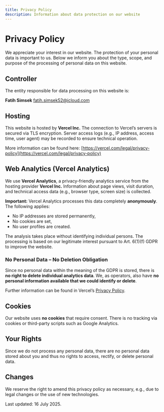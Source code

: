 ```yaml
---
title: Privacy Policy
description: Information about data protection on our website
---
```


# Privacy Policy

We appreciate your interest in our website. The protection of your personal data is important to us. Below we inform you about the type, scope, and purpose of the processing of personal data on this website.

## Controller

The entity responsible for data processing on this website is:

**Fatih Simsek**
fatih.simsek52@icloud.com

## Hosting

This website is hosted by **Vercel Inc.** The connection to Vercel’s servers is secured via TLS encryption. Server access logs (e.g., IP address, access time, user agent) may be recorded to ensure technical operation.

More information can be found here: [https://vercel.com/legal/privacy-policy](https://vercel.com/legal/privacy-policy)

## Web Analytics (Vercel Analytics)

We use **Vercel Analytics**, a privacy-friendly analytics service from the hosting provider **Vercel Inc.** Information about page views, visit duration, and technical access data (e.g., browser type, screen size) is collected.

**Important:** Vercel Analytics processes this data completely **anonymously**. The following applies:

- No IP addresses are stored permanently,  
- No cookies are set,  
- No user profiles are created.

The analysis takes place without identifying individual persons. The processing is based on our legitimate interest pursuant to Art. 6(1)(f) GDPR to improve the website.

### No Personal Data – No Deletion Obligation

Since no personal data within the meaning of the GDPR is stored, there is **no right to delete individual analytics data**. We, as operators, also have **no personal information available that we could identify or delete**.

Further information can be found in Vercel’s [Privacy Policy](https://vercel.com/legal/privacy-policy).

## Cookies

Our website uses **no cookies** that require consent. There is no tracking via cookies or third-party scripts such as Google Analytics.

## Your Rights

Since we do not process any personal data, there are no personal data stored about you and thus no rights to access, rectify, or delete personal data.

## Changes

We reserve the right to amend this privacy policy as necessary, e.g., due to legal changes or the use of new technologies.

Last updated: 16 July 2025.